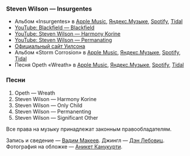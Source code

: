 ### Steven Wilson — Insurgentes

- Альбом «Insurgentes» в
	[Apple Music](https://music.apple.com/album/1119733844),
	[Яндекс.Музыке](https://music.yandex.ru/album/3528213),
	[Spotify](https://open.spotify.com/album/0Y3eZqsEK2g4T6ecqw8ucR),
	[Tidal](https://tidal.com/browse/album/61519279)
- [YouTube: Blackfield — Blackfield](https://youtu.be/FF79zvZok48)
- [YouTube: Steven Wilson — Harmony Korine](https://youtu.be/BClzBQmZZBc)
- [YouTube: Steven Wilson — Permanating](https://youtu.be/K0gryiltJo0)
- [Официальный сайт Уилсона](http://stevenwilsonhq.com/sw/)
- Альбом «Storm Corrosion» в
	[Apple Music](https://music.apple.com/album/513304361),
	[Яндекс.Музыке](https://music.yandex.ru/album/453359),
	[Spotify](https://open.spotify.com/album/2hfMN1T3sh5q3j84lw7ZcU),
	[Tidal](https://tidal.com/browse/album/74152098)
- Песня Opeth «Wreath» в
	[Apple Music](https://music.apple.com/ru/album/wreath/1046805594?i=1046805777),
	[Яндекс.Музыке](https://music.yandex.ru/album/3028066/track/852100),
	[Spotify](https://open.spotify.com/track/3ME1tkGSWWeEZKIzRrnIVH),
	[Tidal](https://tidal.com/browse/track/52261004)

### Песни

1. Opeth — Wreath
2. Steven Wilson — Harmony Korine
3. Steven Wilson — Only Child
4. Steven Wilson — Permanenting
5. Steven Wilson — Significant Other

Все права на музыку принадлежат законным правообладателям.

Запись и сведение — [Вадим Макеев](https://pepelsbey.dev/).
Джингл — [Дэн Лебовиц](https://www.youtube.com/channel/UC38A5qHrlc_Zgua7vL4b96w).
Фотография на обложке — [Аникет Канукурти](https://unsplash.com/photos/Df9klaBayQU).
